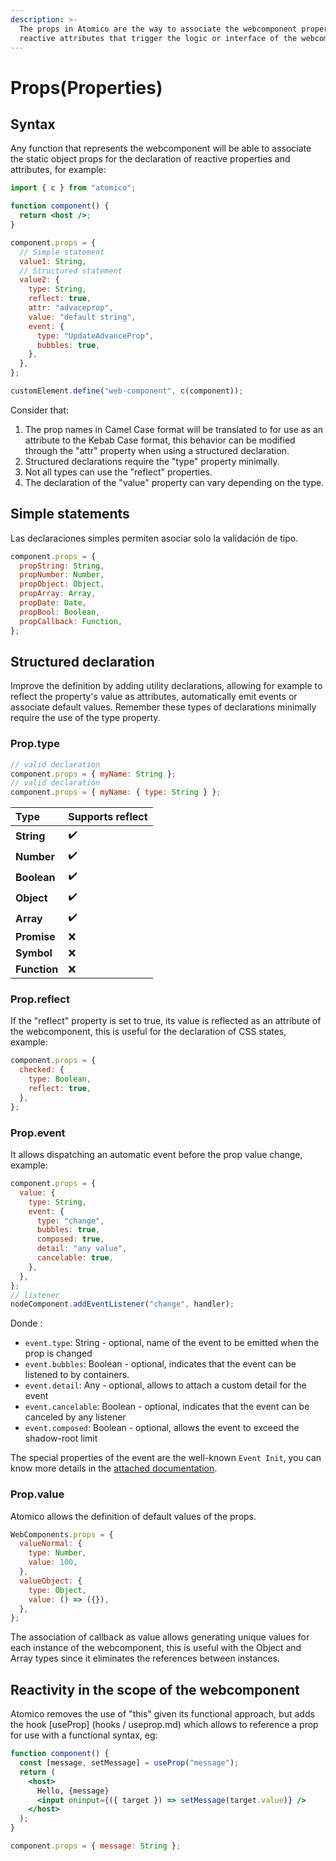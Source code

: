 ```yaml
---
description: >-
  The props in Atomico are the way to associate the webcomponent properties and
  reactive attributes that trigger the logic or interface of the webcomponent.
---
```


# Props\(Properties\)

## Syntax

Any function that represents the webcomponent will be able to associate the static object props for the declaration of reactive properties and attributes, for example:

```jsx
import { c } from "atomico";

function component() {
  return <host />;
}

component.props = {
  // Simple statement
  value1: String,
  // Structured statement
  value2: {
    type: String,
    reflect: true,
    attr: "advaceprop",
    value: "default string",
    event: {
      type: "UpdateAdvanceProp",
      bubbles: true,
    },
  },
};

customElement.define("web-component", c(component));
```

Consider that:

1. The prop names in Camel Case format will be translated to for use as an attribute to the Kebab Case format, this behavior can be modified through the "attr" property when using a structured declaration.
2. Structured declarations require the "type" property minimally.
3. Not all types can use the "reflect" properties.
4. The declaration of the "value" property can vary depending on the type.

## Simple statements

Las declaraciones simples permiten asociar solo la validación de tipo.

```javascript
component.props = {
  propString: String,
  propNumber: Number,
  propObject: Object,
  propArray: Array,
  propDate: Date,
  propBool: Boolean,
  propCallback: Function,
};
```

## Structured declaration

Improve the definition by adding utility declarations, allowing for example to reflect the property's value as attributes, automatically emit events or associate default values. Remember these types of declarations minimally require the use of the type property.

### Prop.type

```javascript
// valid declaration
component.props = { myName: String };
// valid declaration
component.props = { myName: { type: String } };
```

| Type | Supports reflect |
| :--- | :--- |
| **String** | ✔️ |
| **Number** | ✔️ |
| **Boolean** | ✔️ |
| **Object** | ✔️ |
| **Array** | ✔️ |
| **Promise** | ❌ |
| **Symbol** | ❌ |
| **Function** | ❌ |

### Prop.reflect

If the "reflect" property is set to true, its value is reflected as an attribute of the webcomponent, this is useful for the declaration of CSS states, example:

```jsx
component.props = {
  checked: {
    type: Boolean,
    reflect: true,
  },
};
```

### Prop.event

It allows dispatching an automatic event before the prop value change, example:

```javascript
component.props = {
  value: {
    type: String,
    event: {
      type: "change",
      bubbles: true,
      composed: true,
      detail: "any value",
      cancelable: true,
    },
  },
};
// listener
nodeComponent.addEventListener("change", handler);
```

Donde :

* `event.type`: String - optional, name of the event to be emitted when the prop is changed
* `event.bubbles`: Boolean - optional, indicates that the event can be listened to by containers.
* `event.detail`: Any - optional, allows to attach a custom detail for the event
* `event.cancelable`: Boolean - optional, indicates that the event can be canceled by any listener
* `event.composed`: Boolean - optional, allows the event to exceed the shadow-root limit

The special properties of the event are the well-known `Event Init`, you can know more details in the [attached documentation](https://developer.mozilla.org/en-US/docs/Web/API/Event/Event).

### Prop.value

Atomico allows the definition of default values of the props.

```javascript
WebComponents.props = {
  valueNormal: {
    type: Number,
    value: 100,
  },
  valueObject: {
    type: Object,
    value: () => ({}),
  },
};
```

The association of callback as value allows generating unique values for each instance of the webcomponent, this is useful with the Object and Array types since it eliminates the references between instances.

## Reactivity in the scope of the webcomponent

Atomico removes the use of "this" given its functional approach, but adds the hook \[useProp\] \(hooks / useprop.md\) which allows to reference a prop for use with a functional syntax, eg:

```jsx
function component() {
  const [message, setMessage] = useProp("message");
  return (
    <host>
      Hello, {message}
      <input oninput={({ target }) => setMessage(target.value)} />
    </host>
  );
}

component.props = { message: String };
```

